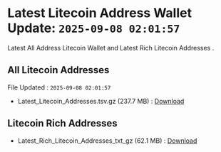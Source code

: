 # Latest Litecoin Address Wallet Update: `2025-09-08 02:01:57`

Latest All Address Litecoin Wallet and Latest Rich Litecoin Addresses .

## All Litecoin Addresses

File Updated : `2025-09-08 02:01:57`

- Latest_Litecoin_Addresses.tsv.gz (237.7 MB) : [Download](https://github.com/Pymmdrza/Rich-Address-Wallet/releases/tag/Litecoin)

## Litecoin Rich Addresses

- Latest_Rich_Litecoin_Addresses_txt_gz (62.1 MB) : [Download](https://github.com/Pymmdrza/Rich-Address-Wallet/releases/tag/Litecoin)
